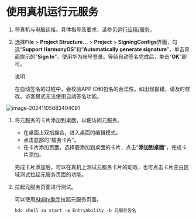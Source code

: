 # 使用真机运行元服务

1. 将真机与电脑连接。具体指导及要求，请参见[运行应用/服务](https://developer.huawei.com/consumer/cn/doc/harmonyos-guides-V5/ide-run-device-0000001670539800-V5)。

2. 选择**File** > **Project Structure...** > **Project** > **SigningConfigs**界面，勾选“**Support HarmonyOS**”和“**Automatically generate signature**”，单击界面提示的“**Sign In**”，使用华为账号登录。等待自动签名完成后，单击“**OK**”即可。

   说明

   在自动签名的过程中，会校验APP ID和包名的合法性。如出现报错，请及时修改。访客模式无法使用自动签名功能。



![image-20241105083404091](https://luckly007.oss-cn-beijing.aliyuncs.com/uPic/image-20241105083404091.png)

1. 将元服务的卡片添加到桌面，以便访问元服务。

   - 在桌面上双指捏合，进入桌面的编辑模式。
   - 点击底部的“服务卡片”。
   - 在卡片添加页面，选择要添加到桌面的卡片，点击“**添加到桌面**”，完成卡片添加。

   完成卡片添加后，可以在真机上测试元服务卡片的动效，也可点击卡片空白区域测试拉起元服务页面的功能。

2. 拉起元服务页面进行测试。

   可以使用[Ability助手](https://developer.huawei.com/consumer/cn/doc/harmonyos-guides-V5/aa-tool-V5)拉起元服务页面。

   ```css
   hdc shell aa start -a EntryAbility -b 元服务包名
   ```

